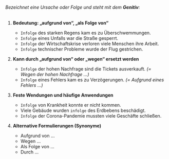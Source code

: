 ###### Bezeichnet eine Ursache oder Folge und steht mit dem **Genitiv**:

1) **Bedeutung: „aufgrund von“, „als Folge von“**  
   - `Infolge` des starken Regens kam es zu Überschwemmungen.  
   - `Infolge` eines Unfalls war die Straße gesperrt.  
   - `Infolge` der Wirtschaftskrise verloren viele Menschen ihre Arbeit.  
   - `Infolge` technischer Probleme wurde der Flug gestrichen.  

2) **Kann durch „aufgrund von“ oder „wegen“ ersetzt werden**  
   - `Infolge` der hohen Nachfrage sind die Tickets ausverkauft. *(= Wegen der hohen Nachfrage …)*  
   - `Infolge` eines Fehlers kam es zu Verzögerungen. *(= Aufgrund eines Fehlers …)*  

3) **Feste Wendungen und häufige Anwendungen**  
   - `Infolge` von Krankheit konnte er nicht kommen.  
   - Viele Gebäude wurden `infolge` des Erdbebens beschädigt.  
   - `Infolge` der Corona-Pandemie mussten viele Geschäfte schließen.  

4) **Alternative Formulierungen (Synonyme)**  
   - Aufgrund von …  
   - Wegen …  
   - Als Folge von …  
   - Durch …  